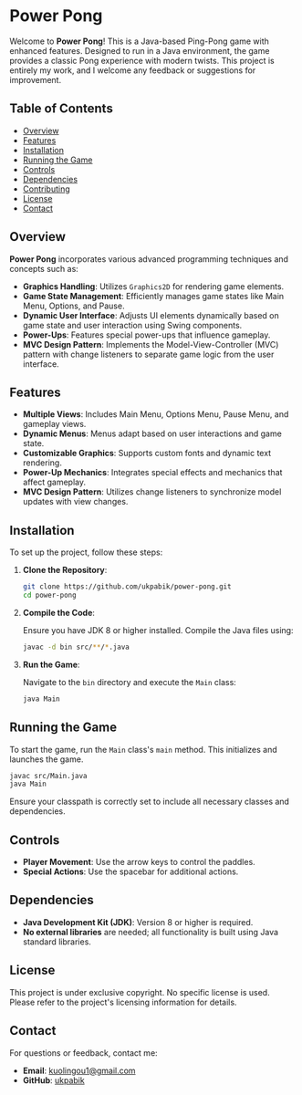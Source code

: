 # Power Pong

Welcome to **Power Pong**! This is a Java-based Ping-Pong game with enhanced features. Designed to run in a Java environment, the game provides a classic Pong experience with modern twists. This project is entirely my work, and I welcome any feedback or suggestions for improvement.

## Table of Contents

- [Overview](#overview)
- [Features](#features)
- [Installation](#installation)
- [Running the Game](#running-the-game)
- [Controls](#controls)
- [Dependencies](#dependencies)
- [Contributing](#contributing)
- [License](#license)
- [Contact](#contact)

## Overview

**Power Pong** incorporates various advanced programming techniques and concepts such as:

- **Graphics Handling**: Utilizes `Graphics2D` for rendering game elements.
- **Game State Management**: Efficiently manages game states like Main Menu, Options, and Pause.
- **Dynamic User Interface**: Adjusts UI elements dynamically based on game state and user interaction using Swing components.
- **Power-Ups**: Features special power-ups that influence gameplay.
- **MVC Design Pattern**: Implements the Model-View-Controller (MVC) pattern with change listeners to separate game logic from the user interface.

## Features

- **Multiple Views**: Includes Main Menu, Options Menu, Pause Menu, and gameplay views.
- **Dynamic Menus**: Menus adapt based on user interactions and game state.
- **Customizable Graphics**: Supports custom fonts and dynamic text rendering.
- **Power-Up Mechanics**: Integrates special effects and mechanics that affect gameplay.
- **MVC Design Pattern**: Utilizes change listeners to synchronize model updates with view changes.

## Installation

To set up the project, follow these steps:

1. **Clone the Repository**:

    ```sh
    git clone https://github.com/ukpabik/power-pong.git
    cd power-pong
    ```

2. **Compile the Code**:

    Ensure you have JDK 8 or higher installed. Compile the Java files using:

    ```sh
    javac -d bin src/**/*.java
    ```

3. **Run the Game**:

    Navigate to the `bin` directory and execute the `Main` class:

    ```sh
    java Main
    ```

## Running the Game

To start the game, run the `Main` class's `main` method. This initializes and launches the game.

```sh
javac src/Main.java
java Main
```
Ensure your classpath is correctly set to include all necessary classes and dependencies.

## Controls

- **Player Movement**: Use the arrow keys to control the paddles.
- **Special Actions**: Use the spacebar for additional actions.

## Dependencies

- **Java Development Kit (JDK)**: Version 8 or higher is required.
- **No external libraries** are needed; all functionality is built using Java standard libraries.

## License

This project is under exclusive copyright. No specific license is used. Please refer to the project's licensing information for details.

## Contact

For questions or feedback, contact me:

- **Email**: kuolingou1@gmail.com
- **GitHub**: [ukpabik](https://github.com/ukpabik)

